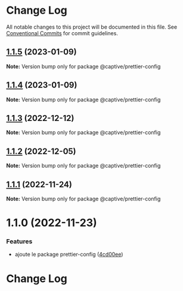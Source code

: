 # Change Log

All notable changes to this project will be documented in this file.
See [Conventional Commits](https://conventionalcommits.org) for commit guidelines.

## [1.1.5](https://github.com/Captive-Studio/es-project-config/compare/@captive/prettier-config@1.1.4...@captive/prettier-config@1.1.5) (2023-01-09)

**Note:** Version bump only for package @captive/prettier-config

## [1.1.4](https://github.com/Captive-Studio/es-project-config/compare/@captive/prettier-config@1.1.3...@captive/prettier-config@1.1.4) (2023-01-09)

**Note:** Version bump only for package @captive/prettier-config

## [1.1.3](https://github.com/Captive-Studio/es-project-config/compare/@captive/prettier-config@1.1.2...@captive/prettier-config@1.1.3) (2022-12-12)

**Note:** Version bump only for package @captive/prettier-config

## [1.1.2](https://github.com/Captive-Studio/es-project-config/compare/@captive/prettier-config@1.1.1...@captive/prettier-config@1.1.2) (2022-12-05)

**Note:** Version bump only for package @captive/prettier-config

## [1.1.1](https://github.com/Captive-Studio/es-project-config/compare/@captive/prettier-config@1.1.0...@captive/prettier-config@1.1.1) (2022-11-24)

**Note:** Version bump only for package @captive/prettier-config

# 1.1.0 (2022-11-23)

### Features

- ajoute le package prettier-config ([4cd00ee](https://github.com/Captive-Studio/es-project-config/commit/4cd00ee6205dcca439b9326504fd639b123d65fb))

# Change Log
